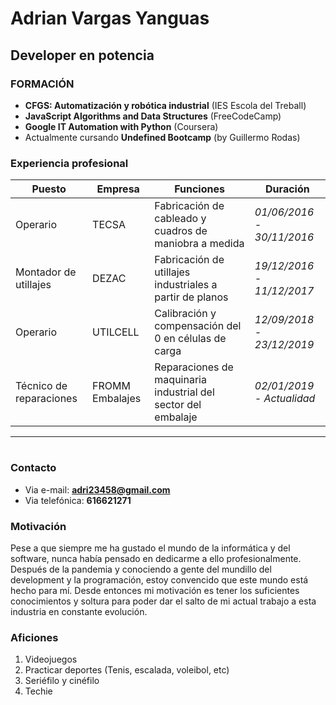 # **Adrian Vargas Yanguas**

## **Developer en potencia**

### **FORMACIÓN**

* **CFGS: Automatización y robótica industrial** (IES Escola del Treball)
* **JavaScript Algorithms and Data Structures** (FreeCodeCamp)
* **Google IT Automation with Python** (Coursera)
* Actualmente cursando **Undefined Bootcamp** (by Guillermo Rodas)

### **Experiencia profesional**
| Puesto | Empresa | Funciones | Duración |
| ------ | ------- | --------- | -------- |
| Operario | TECSA | Fabricación de cableado y cuadros de maniobra a medida | _01/06/2016 - 30/11/2016_ |
| Montador de utillajes | DEZAC | Fabricación de utillajes industriales a partir de planos| _19/12/2016 - 11/12/2017_ |
| Operario | UTILCELL | Calibración y compensación del 0 en células de carga | _12/09/2018 - 23/12/2019_ |
| Técnico de reparaciones | FROMM Embalajes | Reparaciones de maquinaria industrial del sector del embalaje | _02/01/2019 - Actualidad_
----------

#

### **Contacto**
* Via e-mail: **adri23458@gmail.com**
* Via telefónica: **616621271**

### **Motivación**
Pese a que siempre me ha gustado el mundo de la informática y del software, nunca había pensado en dedicarme a ello profesionalmente. Después de la pandemia y conociendo a gente del mundillo del development y la programación, estoy convencido que este mundo está hecho para mí. Desde entonces mi motivación es tener los suficientes conocimientos y soltura para poder dar el salto de mi actual trabajo a esta industria en constante evolución.


### **Aficiones**
1. Videojuegos
2. Practicar deportes (Tenis, escalada, voleibol, etc)
3. Seriéfilo y cinéfilo
4. Techie